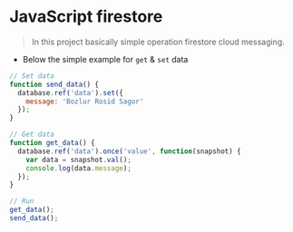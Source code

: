 # JavaScript firestore

> In this project basically simple operation firestore cloud messaging.

- Below the simple example for `get` & `set` data  

```javascript
// Set data
function send_data() {
  database.ref('data').set({
    message: 'Bozlur Rosid Sagor'
  });
}

// Get data
function get_data() {
  database.ref('data').once('value', function(snapshot) {
    var data = snapshot.val();
    console.log(data.message);
  });
}

// Run
get_data();
send_data();
```
